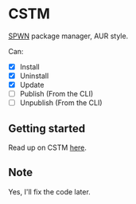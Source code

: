 # CSTM
[SPWN](https://github.com/Spu7Nix/SPWN-language) package manager, AUR style.

Can:
- [X] Install
- [X] Uninstall
- [X] Update
- [ ] Publish (From the CLI)
- [ ] Unpublish (From the CLI)

## Getting started
Read up on CSTM [here](https://github.com/Deltara3/CSTM/wiki).

## Note
Yes, I'll fix the code later.
